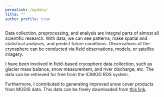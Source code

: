```yaml
---
permalink: /mydata/
title: ""
author_profile: true
---
```


Data collection, preprocessing, and analysis are integral parts of almost all scientific research. With data, we can see patterns, make spatial and statistical analyses, and predict future conditions. Observations of the cryosphere can be conducted via field observations, models, or satellite imagery.

I have been involved in field-based cryosphere data collection, such as glacier mass balance, snow measurement, and river discharge, etc. The data can be retrieved for free from the ICIMOD RDS system.

Furthermore, I contributed to generating improved snow cover products from MODIS data. This data can be freely downloaded from [this link](https://doi.pangaea.de/10.1594/PANGAEA.901821).
